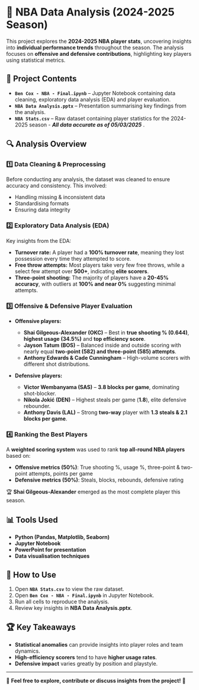 # 🏀 NBA Data Analysis (2024-2025 Season)

This project explores the **2024-2025 NBA player stats**, uncovering insights into **individual performance trends** throughout the season. The analysis focuses on **offensive and defensive contributions**, highlighting key players using statistical metrics.

## 📂 Project Contents
- **`Ben Cox - NBA - Final.ipynb`** – Jupyter Notebook containing data cleaning, exploratory data analysis (EDA) and player evaluation.
- **`NBA Data Analysis.pptx`** – Presentation summarising key findings from the analysis.
- **`NBA Stats.csv`** – Raw dataset containing player statistics for the 2024-2025 season - ***All data accurate as of 05/03/2025*** .

## 🔍 Analysis Overview

### 1️⃣ Data Cleaning & Preprocessing
Before conducting any analysis, the dataset was cleaned to ensure accuracy and consistency. This involved:
- Handling missing & inconsistent data
- Standardising formats
- Ensuring data integrity

### 2️⃣ Exploratory Data Analysis (EDA)
Key insights from the EDA:
- **Turnover rate:** A player had a **100% turnover rate**, meaning they lost possession every time they attempted to score.
- **Free throw attempts:** Most players take very few free throws, while a select few attempt over **500+**, indicating **elite scorers**.
- **Three-point shooting:** The majority of players have a **20-45% accuracy**, with outliers at **100% and near 0%** suggesting minimal attempts.

### 3️⃣ Offensive & Defensive Player Evaluation
- **Offensive players:**
  - **Shai Gilgeous-Alexander (OKC)** – Best in **true shooting % (0.644)**, **highest usage (34.5%)** and **top efficiency score**.
  - **Jayson Tatum (BOS)** – Balanced inside and outside scoring with nearly equal **two-point (582) and three-point (585) attempts**.
  - **Anthony Edwards & Cade Cunningham** – High-volume scorers with different shot distributions.

- **Defensive players:**
  - **Victor Wembanyama (SAS)** – **3.8 blocks per game**, dominating shot-blocker.
  - **Nikola Jokić (DEN)** – Highest steals per game (**1.8**), elite defensive rebounder.
  - **Anthony Davis (LAL)** – Strong **two-way** player with **1.3 steals & 2.1 blocks per game**.

### 4️⃣ Ranking the Best Players
A **weighted scoring system** was used to rank **top all-round NBA players** based on:
- **Offensive metrics (50%)**: True shooting %, usage %, three-point & two-point attempts, points per game
- **Defensive metrics (50%)**: Steals, blocks, rebounds, defensive rating

🏆 **Shai Gilgeous-Alexander** emerged as the most complete player this season.

## 📊 Tools Used
- **Python (Pandas, Matplotlib, Seaborn)**
- **Jupyter Notebook**
- **PowerPoint for presentation**
- **Data visualisation techniques**

## 🚀 How to Use
1. Open **`NBA Stats.csv`** to view the raw dataset.
2. Open **`Ben Cox - NBA - Final.ipynb`** in Jupyter Notebook.
3. Run all cells to reproduce the analysis.
4. Review key insights in **NBA Data Analysis.pptx**.

## 🏆 Key Takeaways
- **Statistical anomalies** can provide insights into player roles and team dynamics.
- **High-efficiency scorers** tend to have **higher usage rates**.
- **Defensive impact** varies greatly by position and playstyle.

---

📩 **Feel free to explore, contribute or discuss insights from the project!** 🚀
